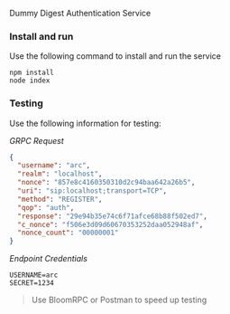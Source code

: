 Dummy Digest Authentication Service

### Install and run

Use the following command to install and run the service

```
npm install
node index
```

### Testing

Use the following information for testing:

_GRPC Request_

```json
{
  "username": "arc",
  "realm": "localhost",
  "nonce": "857e8c4160350310d2c94baa642a26b5",
  "uri": "sip:localhost;transport=TCP",
  "method": "REGISTER",
  "qop": "auth",
  "response": "29e94b35e74c6f71afce68b88f502ed7",
  "c_nonce": "f506e3d09d60670353252daa052948af",
  "nonce_count": "00000001"
}
```

_Endpoint Credentials_

```non
USERNAME=arc
SECRET=1234
```

> Use BloomRPC or Postman to speed up testing
